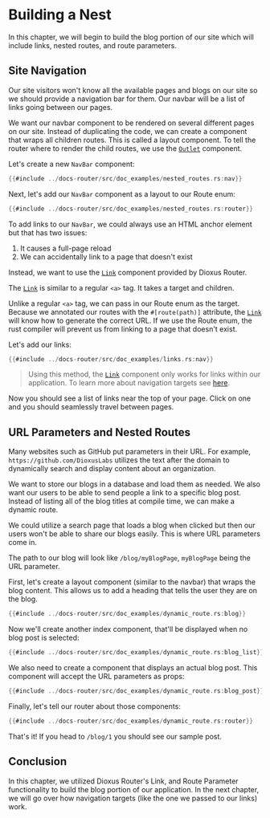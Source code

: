 # Building a Nest

In this chapter, we will begin to build the blog portion of our site which will
include links, nested routes, and route parameters.

## Site Navigation

Our site visitors won't know all the available pages and blogs on our site so we
should provide a navigation bar for them. Our navbar will be a list of links going between our pages.

We want our navbar component to be rendered on several different pages on our site. Instead of duplicating the code, we can create a component that wraps all children routes. This is called a layout component. To tell the router where to render the child routes, we use the [`Outlet`](https://docs.rs/dioxus-router/latest/dioxus_router/components/fn.Outlet.html) component.

Let's create a new `NavBar` component:

```rust
{{#include ../docs-router/src/doc_examples/nested_routes.rs:nav}}
```

Next, let's add our `NavBar` component as a layout to our Route enum:

```rust
{{#include ../docs-router/src/doc_examples/nested_routes.rs:router}}
```

To add links to our `NavBar`, we could always use an HTML anchor element but that has two issues:

1. It causes a full-page reload
2. We can accidentally link to a page that doesn't exist

Instead, we want to use the [`Link`] component provided by Dioxus Router.

The [`Link`] is similar to a regular `<a>` tag. It takes a target and children.

Unlike a regular `<a>` tag, we can pass in our Route enum as the target. Because we annotated our routes with the `#[route(path)]` attribute, the [`Link`] will know how to generate the correct URL. If we use the Route enum, the rust compiler will prevent us from linking to a page that doesn't exist.

Let's add our links:

```rust
{{#include ../docs-router/src/doc_examples/links.rs:nav}}
```

> Using this method, the [`Link`] component only works for links within our
> application. To learn more about navigation targets see
> [here](./navigation-targets.md).

Now you should see a list of links near the top of your page. Click on one and
you should seamlessly travel between pages.

## URL Parameters and Nested Routes

Many websites such as GitHub put parameters in their URL. For example,
`https://github.com/DioxusLabs` utilizes the text after the domain to
dynamically search and display content about an organization.

We want to store our blogs in a database and load them as needed. We also
want our users to be able to send people a link to a specific blog post.
Instead of listing all of the blog titles at compile time, we can make a dynamic route.

We could utilize a search page that loads a blog when clicked but then our users
won't be able to share our blogs easily. This is where URL parameters come in.

The path to our blog will look like `/blog/myBlogPage`, `myBlogPage` being the
URL parameter.

First, let's create a layout component (similar to the navbar) that wraps the blog content. This allows us to add a heading that tells the user they are on the blog.

```rust
{{#include ../docs-router/src/doc_examples/dynamic_route.rs:blog}}
```

Now we'll create another index component, that'll be displayed when no blog post
is selected:

```rust
{{#include ../docs-router/src/doc_examples/dynamic_route.rs:blog_list}}
```

We also need to create a component that displays an actual blog post. This component will accept the URL parameters as props:

```rust
{{#include ../docs-router/src/doc_examples/dynamic_route.rs:blog_post}}
```

Finally, let's tell our router about those components:

```rust
{{#include ../docs-router/src/doc_examples/dynamic_route.rs:router}}
```

That's it! If you head to `/blog/1` you should see our sample post.

## Conclusion

In this chapter, we utilized Dioxus Router's Link, and Route Parameter
functionality to build the blog portion of our application. In the next chapter,
we will go over how navigation targets (like the one we passed to our links)
work.

[`Link`]: https://docs.rs/dioxus-router/latest/dioxus_router/components/fn.Link.html
